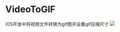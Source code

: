 # VideoToGIF
iOS开发中将视频文件转换为gif图并设置gif压缩尺寸
![](http://123333.s.qupai.me/v/c89fb01d-08aa-46b6-ad71-187732303373.jpg)
